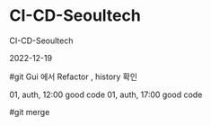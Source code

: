 # CI-CD-Seoultech
CI-CD-Seoultech

2022-12-19


#git Gui 에서 Refactor , history 확인 

01, auth, 12:00 good code
01, auth, 17:00 good code


#git merge 
